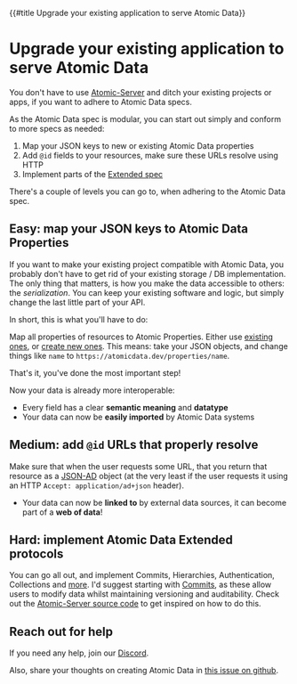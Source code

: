 {{#title Upgrade your existing application to serve Atomic Data}}
# Upgrade your existing application to serve Atomic Data

You don't have to use [Atomic-Server](https://crates.io/crates/atomic-server) and ditch your existing projects or apps, if you want to adhere to Atomic Data specs.

As the Atomic Data spec is modular, you can start out simply and conform to more specs as needed:

1. Map your JSON keys to new or existing Atomic Data properties
2. Add `@id` fields to your resources, make sure these URLs resolve using HTTP
3. Implement parts of the [Extended spec](../extended.md)

There's a couple of levels you can go to, when adhering to the Atomic Data spec.

## Easy: map your JSON keys to Atomic Data Properties

If you want to make your existing project compatible with Atomic Data, you probably don't have to get rid of your existing storage / DB implementation.
The only thing that matters, is how you make the data accessible to others: the _serialization_.
You can keep your existing software and logic, but simply change the last little part of your API.

In short, this is what you'll have to do:

Map all properties of resources to Atomic Properties.
Either use [existing ones](https://atomicdata.dev/properties), or [create new ones](https://atomicdata.dev/app/new?classSubject=https%3A%2F%2Fatomicdata.dev%2Fclasses%2FProperty&parent=https%3A%2F%2Fatomicdata.dev%2Fagents%2F8S2U%2FviqkaAQVzUisaolrpX6hx%2FG%2FL3e2MTjWA83Rxk%3D&newSubject=https%3A%2F%2Fatomicdata.dev%2Fproperty%2Fsu98ox6tvkh).
This means: take your JSON objects, and change things like `name` to `https://atomicdata.dev/properties/name`.

That's it, you've done the most important step!

Now your data is already more interoperable:

- Every field has a clear **semantic meaning** and **datatype**
- Your data can now be **easily imported** by Atomic Data systems

## Medium: add `@id` URLs that properly resolve

Make sure that when the user requests some URL, that you return that resource as a [JSON-AD](../core/json-ad.md) object (at the very least if the user requests it using an HTTP `Accept: application/ad+json` header).

- Your data can now be **linked to** by external data sources, it can become part of a **web of data**!

## Hard: implement Atomic Data Extended protocols

You can go all out, and implement Commits, Hierarchies, Authentication, Collections and [more](https://docs.atomicdata.dev/extended.html).
I'd suggest starting with [Commits](../commits/intro.md), as these allow users to modify data whilst maintaining versioning and auditability.
Check out the [Atomic-Server source code](https://github.com/atomicdata-dev/atomic-server/tree/master/server) to get inspired on how to do this.

## Reach out for help

If you need any help, join our [Discord](https://discord.gg/a72Rv2P).

Also, share your thoughts on creating Atomic Data in [this issue on github](https://github.com/ontola/atomic-data-docs/issues/95).
